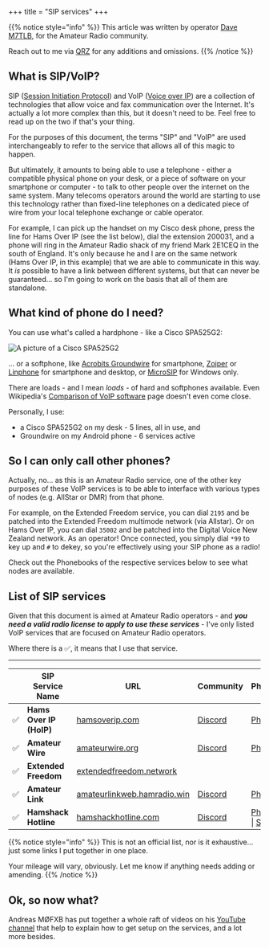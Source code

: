+++
title = "SIP services"
+++

{{% notice style="info" %}}
This article was written by operator [Dave M7TLB][QRZ], for the Amateur Radio community.

Reach out to me via [QRZ][QRZ] for any additions and omissions.
{{% /notice %}}

[QRZ]: https://qrz.com/db/M7TLB

## What is SIP/VoIP?

SIP ([Session Initiation Protocol](https://en.wikipedia.org/wiki/Session_Initiation_Protocol)) and VoIP ([Voice over IP](https://en.wikipedia.org/wiki/Voice_over_IP)) are a collection of technologies that allow voice and fax communication over the Internet.  It's actually a lot more complex than this, but it doesn't need to be.  Feel free to read up on the two if that's your thing.

For the purposes of this document, the terms "SIP" and "VoIP" are used interchangeably to refer to the service that allows all of this magic to happen.

But ultimately, it amounts to being able to use a telephone - either a compatible physical phone on your desk, or a piece of software on your smartphone or computer - to talk to other people over the internet on the same system.  Many telecoms operators around the world are starting to use this technology rather than fixed-line telephones on a dedicated piece of wire from your local telephone exchange or cable operator.

For example, I can pick up the handset on my Cisco desk phone, press the line for Hams Over IP (see the list below), dial the extension 200031, and a phone will ring in the Amateur Radio shack of my friend Mark 2E1CEQ in the south of England.  It's only because he and I are on the same network (Hams Over IP, in this example) that we are able to communicate in this way.  It *is* possible to have a link between different systems, but that can never be guaranteed... so I'm going to work on the basis that all of them are standalone.

## What kind of phone do I need?

You can use what's called a hardphone - like a Cisco SPA525G2:

![A picture of a Cisco SPA525G2](https://img.hamphotos.com/mt0QsjdA.jpg)

... or a softphone, like [Acrobits Groundwire](https://www.acrobits.net/sip-client-ios-android/) for smartphone, [Zoiper](https://www.zoiper.com/) or [Linphone](https://www.linphone.org/) for smartphone and desktop, or [MicroSIP](https://www.microsip.org/) for Windows only.  

There are loads - and I mean *loads* - of hard and softphones available.  Even Wikipedia's [Comparison of VoIP software](https://en.wikipedia.org/wiki/Comparison_of_VoIP_software) page doesn't even come close.

Personally, I use:

* a Cisco SPA525G2 on my desk - 5 lines, all in use, and
* Groundwire on my Android phone - 6 services active

## So I can only call other phones?

Actually, no... as this is an Amateur Radio service, one of the other key purposes of these VoIP services is to be able to interface with various types of nodes (e.g. AllStar or DMR) from that phone.

For example, on the Extended Freedom service, you can dial `2195` and be patched into the Extended Freedom multimode network (via Allstar).  Or on Hams Over IP, you can dial `35002` and be patched into the Digital Voice New Zealand network.  As an operator!  Once connected, you simply dial `*99` to key up and `#` to dekey, so you're effectively using your SIP phone as a radio!

Check out the Phonebooks of the respective services below to see what nodes are available.

## List of SIP services

Given that this document is aimed at Amateur Radio operators - and ***you need a valid radio license to apply to use these services*** - I've only listed VoIP services that are focused on Amateur Radio operators.

Where there is a :white_check_mark:, it means that I use that service.

----

| &nbsp; | SIP Service Name | URL | Community | Phonebook | Helpdesk | Wiki |
| - | ---------------- | --- | --------- | --------- | -------- | ---- |
| :white_check_mark: | **Hams Over IP (HoIP)** | [hamsoverip.com](https://hamsoverip.com/) | [Discord](https://discord.gg/hEJqeV7W9Q) | [Phonebook](https://pb.hamsoverip.com/) | [Helpdesk](https://helpdesk.hamsoverip.com/osticket/) | [Wiki](https://hamsoverip.github.io/wiki/) |
| :white_check_mark: | **Amateur Wire** | [amateurwire.org](https://amateurwire.org/) | [Discord](https://discord.gg/G6wMWuM7PX) | [Phonebook](https://amateurwire.org/index.php/phone-book/) | | |
| :white_check_mark: | **Extended Freedom** | [extendedfreedom.network](https://extendedfreedom.network/) | |  | | |
| :white_check_mark: | **Amateur Link** | [amateurlinkweb.hamradio.win](https://amateurlinkweb.hamradio.win/) | [Discord](https://discord.gg/7F2GqDrQnV) | [Phonebook](https://amateurlinkweb.hamradio.win/phonebook.html) | [#questions](https://discord.com/channels/1016485122410823711/1016485273074405447) | |
| :white_check_mark: | **Hamshack Hotline** | [hamshackhotline.com](https://hamshackhotline.com/) | [Discord](https://discord.gg/YaGsRZWa6C) | [Phonebook](https://apps.hamshackhotline.com:9091/search.php) \| [Services](https://apps.hamshackhotline.com:9091/services.php) | [Helpdesk](https://apps.hamshackhotline.com:9090/) | [Wiki](https://wiki.hamshackhotline.com/) |

{{% notice style="info" %}}
This is not an official list, nor is it exhaustive... just some links I put together in one place.

Your mileage will vary, obviously.  Let me know if anything needs adding or amending.
{{% /notice %}}

## Ok, so now what?

Andreas MØFXB has put together a whole raft of videos on his [YouTube channel](https://youtube.com/channel/UCZ9XB3QvsIDmgeMyuFsIW5A) that help to explain how to get setup on the services, and a lot more besides.
